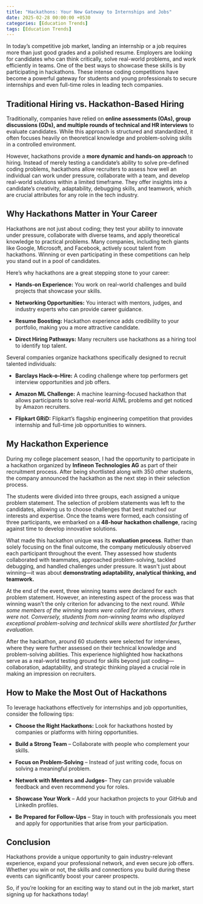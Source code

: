 ```yaml
---
title: "Hackathons: Your New Gateway to Internships and Jobs"
date: 2025-02-28 00:00:00 +0530
categories: [Education Trends]
tags: [Education Trends]
---
```


In today’s competitive job market, landing an internship or a job requires more than just good grades and a polished resume. Employers are looking for candidates who can think critically, solve real-world problems, and work efficiently in teams. One of the best ways to showcase these skills is by participating in hackathons. These intense coding competitions have become a powerful gateway for students and young professionals to secure internships and even full-time roles in leading tech companies.


## Traditional Hiring vs. Hackathon-Based Hiring

Traditionally, companies have relied on **online assessments (OAs), group discussions (GDs), and multiple rounds of technical and HR interviews** to evaluate candidates. While this approach is structured and standardized, it often focuses heavily on theoretical knowledge and problem-solving skills in a controlled environment.

However, hackathons provide a **more dynamic and hands-on approach** to hiring. Instead of merely testing a candidate’s ability to solve pre-defined coding problems, hackathons allow recruiters to assess how well an individual can work under pressure, collaborate with a team, and develop real-world solutions within a limited timeframe. They offer insights into a candidate’s creativity, adaptability, debugging skills, and teamwork, which are crucial attributes for any role in the tech industry.


## **Why Hackathons Matter in Your Career**

Hackathons are not just about coding; they test your ability to innovate under pressure, collaborate with diverse teams, and apply theoretical knowledge to practical problems. Many companies, including tech giants like Google, Microsoft, and Facebook, actively scout talent from hackathons. Winning or even participating in these competitions can help you stand out in a pool of candidates.

Here’s why hackathons are a great stepping stone to your career:

- **Hands-on Experience:** You work on real-world challenges and build projects that showcase your skills.

- **Networking Opportunities:** You interact with mentors, judges, and industry experts who can provide career guidance.

- **Resume Boosting:** Hackathon experience adds credibility to your portfolio, making you a more attractive candidate.

- **Direct Hiring Pathways:** Many recruiters use hackathons as a hiring tool to identify top talent.

Several companies organize hackathons specifically designed to recruit talented individuals:

- **Barclays Hack-o-Hire:** A coding challenge where top performers get interview opportunities and job offers.

- **Amazon ML Challenge:** A machine learning-focused hackathon that allows participants to solve real-world AI/ML problems and get noticed by Amazon recruiters.

- **Flipkart GRiD:** Flipkart’s flagship engineering competition that provides internship and full-time job opportunities to winners.

## My Hackathon Experience

During my college placement season, I had the opportunity to participate in a hackathon organized by **Infineon Technologies AG** as part of their recruitment process. After being shortlisted along with 350 other students, the company announced the hackathon as the next step in their selection process.

The students were divided into three groups, each assigned a unique problem statement. The selection of problem statements was left to the candidates, allowing us to choose challenges that best matched our interests and expertise. Once the teams were formed, each consisting of three participants, we embarked on a **48-hour hackathon challenge**, racing against time to develop innovative solutions.

What made this hackathon unique was its **evaluation process**. Rather than solely focusing on the final outcome, the company meticulously observed each participant throughout the event. They assessed how students collaborated with teammates, approached problem-solving, tackled debugging, and handled challenges under pressure. It wasn't just about winning—it was about **demonstrating adaptability, analytical thinking, and teamwork.**

At the end of the event, three winning teams were declared for each problem statement. However, an interesting aspect of the process was that winning wasn’t the only criterion for advancing to the next round. *While some members of the winning teams were called for interviews, others were not. Conversely, students from non-winning teams who displayed exceptional problem-solving and technical skills were shortlisted for further evaluation.*

After the hackathon, around 60 students were selected for interviews, where they were further assessed on their technical knowledge and problem-solving abilities. This experience highlighted how hackathons serve as a real-world testing ground for skills beyond just coding—collaboration, adaptability, and strategic thinking played a crucial role in making an impression on recruiters.

## How to Make the Most Out of Hackathons

To leverage hackathons effectively for internships and job opportunities, consider the following tips:

- **Choose the Right Hackathons:** Look for hackathons hosted by companies or platforms with hiring opportunities.

- **Build a Strong Team** – Collaborate with people who complement your skills.

- **Focus on Problem-Solving** – Instead of just writing code, focus on solving a meaningful problem.

- **Network with Mentors and Judges**– They can provide valuable feedback and even recommend you for roles.

- **Showcase Your Work** – Add your hackathon projects to your GitHub and LinkedIn profiles.

- **Be Prepared for Follow-Ups** – Stay in touch with professionals you meet and apply for opportunities that arise from your participation.

## Conclusion

Hackathons provide a unique opportunity to gain industry-relevant experience, expand your professional network, and even secure job offers. Whether you win or not, the skills and connections you build during these events can significantly boost your career prospects.

So, if you’re looking for an exciting way to stand out in the job market, start signing up for hackathons today!